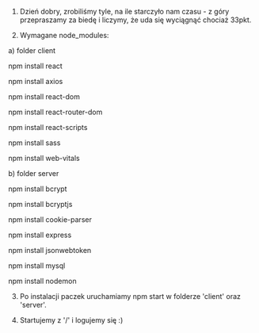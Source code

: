 1. Dzień dobry, zrobiliśmy tyle, na ile starczyło nam czasu - z góry przepraszamy za biedę i liczymy, że uda się wyciągnąć chociaż 33pkt.

2. Wymagane node_modules:

a) folder client

npm install react

npm install axios

npm install react-dom

npm install react-router-dom

npm install react-scripts

npm install sass

npm install web-vitals


b) folder server

npm install bcrypt

npm install bcryptjs

npm install cookie-parser

npm install express

npm install jsonwebtoken

npm install mysql

npm install nodemon


3. Po instalacji paczek uruchamiamy npm start w folderze 'client' oraz 'server'.

4. Startujemy z '/' i logujemy się :)

